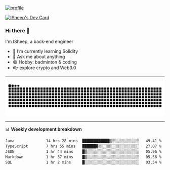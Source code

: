 [![profile](https://user-images.githubusercontent.com/54968314/208005045-e4b42f3b-833d-4242-bfcc-e764865553a2.svg)](https://www.calligrapher.ai/)

<a href="https://app.daily.dev/linziyang1106"><img src="https://api.daily.dev/devcards/v2/i4Spwx5Skx5FpTqWcwoit.png?r=kgx&type=wide" width="652" alt="ISheep's Dev Card"/></a>

### Hi there 🐏

I'm ISheep, a back-end engineer

- 🔭 I’m currently learning Solidity
- 💬 Ask me about anything
- 😄 Hobby: badminton & coding
- 👓 explore crypto and Web3.0

-------

![](https://raw.githubusercontent.com/ISheepp/ISheepp/output/github-contribution-grid-snake.svg)

-------

📊 **Weekly development breakdown**
<!--START_SECTION:waka-->

```txt
Java              14 hrs 28 mins  ████████████▒░░░░░░░░░░░░   49.41 %
TypeScript        7 hrs 55 mins   ██████▓░░░░░░░░░░░░░░░░░░   27.07 %
JSON              1 hr 44 mins    █▒░░░░░░░░░░░░░░░░░░░░░░░   05.96 %
Markdown          1 hr 37 mins    █▒░░░░░░░░░░░░░░░░░░░░░░░   05.56 %
SQL               1 hr 2 mins     █░░░░░░░░░░░░░░░░░░░░░░░░   03.54 %
```

<!--END_SECTION:waka-->
